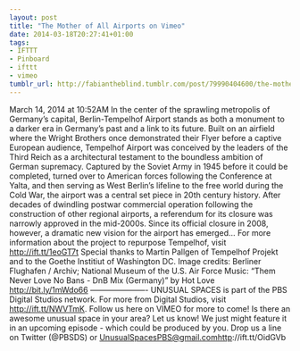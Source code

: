 ```yaml
---
layout: post
title: "The Mother of All Airports on Vimeo"
date: 2014-03-18T20:27:41+01:00
tags:
- IFTTT
- Pinboard
- ifttt
- vimeo
tumblr_url: http://fabiantheblind.tumblr.com/post/79990404600/the-mother-of-all-airports-on-vimeo
---
```

March 14, 2014 at 10:52AM
In the center of the sprawling metropolis of Germany’s capital, Berlin-Tempelhof Airport stands as both a monument to a darker era in Germany’s past and a link to its future. Built on an airfield where the Wright Brothers once demonstrated their Flyer before a captive European audience, Tempelhof Airport was conceived by the leaders of the Third Reich as a architectural testament to the boundless ambition of German supremacy. Captured by the Soviet Army in 1945 before it could be completed, turned over to American forces following the Conference at Yalta, and then serving as West Berlin’s lifeline to the free world during the Cold War, the airport was a central set piece in 20th century history. After decades of dwindling postwar commercial operation following the construction of other regional airports, a referendum for its closure was narrowly approved in the mid-2000s. Since its official closure in 2008, however, a dramatic new vision for the airport has emerged… For more information about the project to repurpose Tempelhof, visit http://ift.tt/1eoGT7t Special thanks to Martin Pallgen of Tempelhof Projekt and to the Goethe Institiut of Washington DC. Image credits: Berliner Flughafen / Archiv; National Museum of the U.S. Air Force Music: “Them Never Love No Bans - DnB Mix (Germany)” by Hot Love http://bit.ly/1mWdo66 ———————- UNUSUAL SPACES is part of the PBS Digital Studios network. For more from Digital Studios, visit http://ift.tt/NWVTmK. Follow us here on VIMEO for more to come! Is there an awesome unusual space in your area? Let us know! We just might feature it in an upcoming episode - which could be produced by you. Drop us a line on Twitter (@PBSDS) or UnusualSpacesPBS@gmail.comhttp://ift.tt/OidGVb
